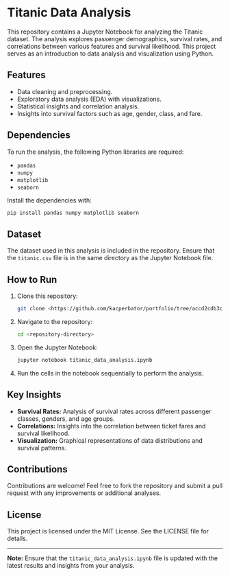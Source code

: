 # Titanic Data Analysis

This repository contains a Jupyter Notebook for analyzing the Titanic dataset. The analysis explores passenger demographics, survival rates, and correlations between various features and survival likelihood. This project serves as an introduction to data analysis and visualization using Python.

## Features

- Data cleaning and preprocessing.
- Exploratory data analysis (EDA) with visualizations.
- Statistical insights and correlation analysis.
- Insights into survival factors such as age, gender, class, and fare.

## Dependencies

To run the analysis, the following Python libraries are required:

- `pandas`
- `numpy`
- `matplotlib`
- `seaborn`

Install the dependencies with:
```bash
pip install pandas numpy matplotlib seaborn
```

## Dataset

The dataset used in this analysis is included in the repository. Ensure that the `titanic.csv` file is in the same directory as the Jupyter Notebook file.

## How to Run

1. Clone this repository:
    ```bash
    git clone <https://github.com/kacperbator/portfolio/tree/accd2cdb3c41def9bc7b6174552366baf1c1ce73/Data%20Analysis%20-%20Titanic%20Dataset>
    ```
2. Navigate to the repository:
    ```bash
    cd <repository-directory>
    ```
3. Open the Jupyter Notebook:
    ```bash
    jupyter notebook titanic_data_analysis.ipynb
    ```
4. Run the cells in the notebook sequentially to perform the analysis.

## Key Insights

- **Survival Rates:** Analysis of survival rates across different passenger classes, genders, and age groups.
- **Correlations:** Insights into the correlation between ticket fares and survival likelihood.
- **Visualization:** Graphical representations of data distributions and survival patterns.

## Contributions

Contributions are welcome! Feel free to fork the repository and submit a pull request with any improvements or additional analyses.

## License

This project is licensed under the MIT License. See the LICENSE file for details.

---

**Note:** Ensure that the `titanic_data_analysis.ipynb` file is updated with the latest results and insights from your analysis.
